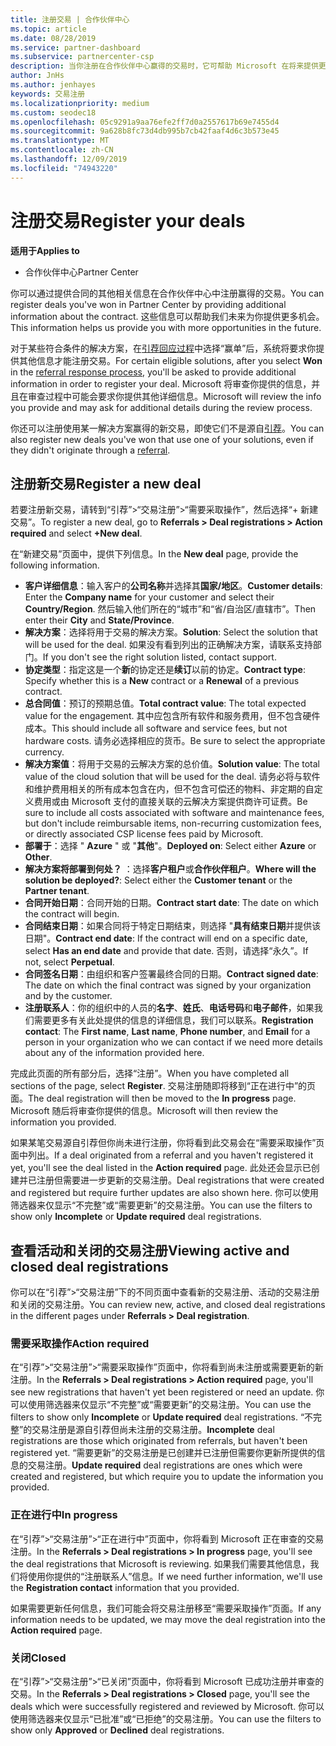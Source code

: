 ```yaml
---
title: 注册交易 | 合作伙伴中心
ms.topic: article
ms.date: 08/28/2019
ms.service: partner-dashboard
ms.subservice: partnercenter-csp
description: 当你注册在合作伙伴中心赢得的交易时，它可帮助 Microsoft 在将来提供更多机会。
author: JnHs
ms.author: jenhayes
keywords: 交易注册
ms.localizationpriority: medium
ms.custom: seodec18
ms.openlocfilehash: 05c9291a9aa76efe2ff7d0a2557617b69e7455d4
ms.sourcegitcommit: 9a628b8fc73d4db995b7cb42faaf4d6c3b573e45
ms.translationtype: MT
ms.contentlocale: zh-CN
ms.lasthandoff: 12/09/2019
ms.locfileid: "74943220"
---
```

# <a name="register-your-deals"></a><span data-ttu-id="34d6b-104">注册交易</span><span class="sxs-lookup"><span data-stu-id="34d6b-104">Register your deals</span></span>

<span data-ttu-id="34d6b-105">**适用于**</span><span class="sxs-lookup"><span data-stu-id="34d6b-105">**Applies to**</span></span>

-  <span data-ttu-id="34d6b-106">合作伙伴中心</span><span class="sxs-lookup"><span data-stu-id="34d6b-106">Partner Center</span></span>

<span data-ttu-id="34d6b-107">你可以通过提供合同的其他相关信息在合作伙伴中心中注册赢得的交易。</span><span class="sxs-lookup"><span data-stu-id="34d6b-107">You can register deals you've won in Partner Center by providing additional information about the contract.</span></span> <span data-ttu-id="34d6b-108">这些信息可以帮助我们未来为你提供更多机会。</span><span class="sxs-lookup"><span data-stu-id="34d6b-108">This information helps us provide you with more opportunities in the future.</span></span>

<span data-ttu-id="34d6b-109">对于某些符合条件的解决方案，在[引荐回应过程](responding-to-referrals.md)中选择“赢单”后，系统将要求你提供其他信息才能注册交易。</span><span class="sxs-lookup"><span data-stu-id="34d6b-109">For certain eligible solutions, after you select **Won** in the [referral response process](responding-to-referrals.md), you'll be asked to provide additional information in order to register your deal.</span></span> <span data-ttu-id="34d6b-110">Microsoft 将审查你提供的信息，并且在审查过程中可能会要求你提供其他详细信息。</span><span class="sxs-lookup"><span data-stu-id="34d6b-110">Microsoft will review the info you provide and may ask for additional details during the review process.</span></span>

<span data-ttu-id="34d6b-111">你还可以注册使用某一解决方案赢得的新交易，即使它们不是源自[引荐](referrals.md)。</span><span class="sxs-lookup"><span data-stu-id="34d6b-111">You can also register new deals you've won that use one of your solutions, even if they didn't originate through a [referral](referrals.md).</span></span> 

## <a name="register-a-new-deal"></a><span data-ttu-id="34d6b-112">注册新交易</span><span class="sxs-lookup"><span data-stu-id="34d6b-112">Register a new deal</span></span>

<span data-ttu-id="34d6b-113">若要注册新交易，请转到“引荐”>“交易注册”>“需要采取操作”，然后选择“+ 新建交易”。</span><span class="sxs-lookup"><span data-stu-id="34d6b-113">To register a new deal, go to **Referrals > Deal registrations > Action required** and select **+New deal**.</span></span>

<span data-ttu-id="34d6b-114">在“新建交易”页面中，提供下列信息。</span><span class="sxs-lookup"><span data-stu-id="34d6b-114">In the **New deal** page, provide the following information.</span></span>

- <span data-ttu-id="34d6b-115">**客户详细信息**：输入客户的**公司名称**并选择其**国家/地区**。</span><span class="sxs-lookup"><span data-stu-id="34d6b-115">**Customer details**: Enter the **Company name** for your customer and select their **Country/Region**.</span></span> <span data-ttu-id="34d6b-116">然后输入他们所在的“城市”和“省/自治区/直辖市”。</span><span class="sxs-lookup"><span data-stu-id="34d6b-116">Then enter their **City** and **State/Province**.</span></span>
- <span data-ttu-id="34d6b-117">**解决方案**：选择将用于交易的解决方案。</span><span class="sxs-lookup"><span data-stu-id="34d6b-117">**Solution**: Select the solution that will be used for the deal.</span></span> <span data-ttu-id="34d6b-118">如果没有看到列出的正确解决方案，请联系支持部门。</span><span class="sxs-lookup"><span data-stu-id="34d6b-118">If you don't see the right solution listed, contact support.</span></span>
- <span data-ttu-id="34d6b-119">**协定类型**：指定这是一个**新**的协定还是**续订**以前的协定。</span><span class="sxs-lookup"><span data-stu-id="34d6b-119">**Contract type**: Specify whether this is a **New** contract or a **Renewal** of a previous contract.</span></span>
- <span data-ttu-id="34d6b-120">**总合同值**：预订的预期总值。</span><span class="sxs-lookup"><span data-stu-id="34d6b-120">**Total contract value**: The total expected value for the engagement.</span></span> <span data-ttu-id="34d6b-121">其中应包含所有软件和服务费用，但不包含硬件成本。</span><span class="sxs-lookup"><span data-stu-id="34d6b-121">This should include all software and service fees, but not hardware costs.</span></span> <span data-ttu-id="34d6b-122">请务必选择相应的货币。</span><span class="sxs-lookup"><span data-stu-id="34d6b-122">Be sure to select the appropriate currency.</span></span>
- <span data-ttu-id="34d6b-123">**解决方案值**：将用于交易的云解决方案的总价值。</span><span class="sxs-lookup"><span data-stu-id="34d6b-123">**Solution value**: The total value of the cloud solution that will be used for the deal.</span></span> <span data-ttu-id="34d6b-124">请务必将与软件和维护费用相关的所有成本包含在内，但不包含可偿还的物料、非定期的自定义费用或由 Microsoft 支付的直接关联的云解决方案提供商许可证费。</span><span class="sxs-lookup"><span data-stu-id="34d6b-124">Be sure to include all costs associated with software and maintenance fees, but don't include reimbursable items, non-recurring customization fees, or directly associated CSP license fees paid by Microsoft.</span></span>
- <span data-ttu-id="34d6b-125">**部署于**：选择 " **Azure** " 或 "**其他**"。</span><span class="sxs-lookup"><span data-stu-id="34d6b-125">**Deployed on**: Select either **Azure** or **Other**.</span></span>
- <span data-ttu-id="34d6b-126">**解决方案将部署到何处？** ：选择**客户租户**或**合作伙伴租户**。</span><span class="sxs-lookup"><span data-stu-id="34d6b-126">**Where will the solution be deployed?**: Select either the **Customer tenant** or the **Partner tenant**.</span></span>
- <span data-ttu-id="34d6b-127">**合同开始日期**：合同开始的日期。</span><span class="sxs-lookup"><span data-stu-id="34d6b-127">**Contract start date**: The date on which the contract will begin.</span></span>
- <span data-ttu-id="34d6b-128">**合同结束日期**：如果合同将于特定日期结束，则选择 "**具有结束日期**并提供该日期"。</span><span class="sxs-lookup"><span data-stu-id="34d6b-128">**Contract end date**: If the contract will end on a specific date, select **Has an end date** and provide that date.</span></span> <span data-ttu-id="34d6b-129">否则，请选择“永久”。</span><span class="sxs-lookup"><span data-stu-id="34d6b-129">If not, select **Perpetual**.</span></span>
- <span data-ttu-id="34d6b-130">**合同签名日期**：由组织和客户签署最终合同的日期。</span><span class="sxs-lookup"><span data-stu-id="34d6b-130">**Contract signed date**: The date on which the final contract was signed by your organization and by the customer.</span></span>
- <span data-ttu-id="34d6b-131">**注册联系人**：你的组织中的人员的**名字**、**姓氏**、**电话号码**和**电子邮件**，如果我们需要更多有关此处提供的信息的详细信息，我们可以联系。</span><span class="sxs-lookup"><span data-stu-id="34d6b-131">**Registration contact**: The **First name**, **Last name**, **Phone number**, and **Email** for a person in your organization who we can contact if we need more details about any of the information provided here.</span></span>

<span data-ttu-id="34d6b-132">完成此页面的所有部分后，选择“注册”。</span><span class="sxs-lookup"><span data-stu-id="34d6b-132">When you have completed all sections of the page, select **Register**.</span></span> <span data-ttu-id="34d6b-133">交易注册随即将移到“正在进行中”的页面。</span><span class="sxs-lookup"><span data-stu-id="34d6b-133">The deal registration will then be moved to the **In progress** page.</span></span> <span data-ttu-id="34d6b-134">Microsoft 随后将审查你提供的信息。</span><span class="sxs-lookup"><span data-stu-id="34d6b-134">Microsoft will then review the information you provided.</span></span>

<span data-ttu-id="34d6b-135">如果某笔交易源自引荐但你尚未进行注册，你将看到此交易会在“需要采取操作”页面中列出。</span><span class="sxs-lookup"><span data-stu-id="34d6b-135">If a deal originated from a referral and you haven't registered it yet, you'll see the deal listed in the **Action required** page.</span></span> <span data-ttu-id="34d6b-136">此处还会显示已创建并已注册但需要进一步更新的交易注册。</span><span class="sxs-lookup"><span data-stu-id="34d6b-136">Deal registrations that were created and registered but require further updates are also shown here.</span></span> <span data-ttu-id="34d6b-137">你可以使用筛选器来仅显示“不完整”或“需要更新”的交易注册。</span><span class="sxs-lookup"><span data-stu-id="34d6b-137">You can use the filters to show only **Incomplete** or **Update required** deal registrations.</span></span>

## <a name="viewing-active-and-closed-deal-registrations"></a><span data-ttu-id="34d6b-138">查看活动和关闭的交易注册</span><span class="sxs-lookup"><span data-stu-id="34d6b-138">Viewing active and closed deal registrations</span></span>

<span data-ttu-id="34d6b-139">你可以在“引荐”>“交易注册”下的不同页面中查看新的交易注册、活动的交易注册和关闭的交易注册。</span><span class="sxs-lookup"><span data-stu-id="34d6b-139">You can review new, active, and closed deal registrations in the different pages under **Referrals > Deal registration**.</span></span>

### <a name="action-required"></a><span data-ttu-id="34d6b-140">需要采取操作</span><span class="sxs-lookup"><span data-stu-id="34d6b-140">Action required</span></span>

<span data-ttu-id="34d6b-141">在“引荐”>“交易注册”>“需要采取操作”页面中，你将看到尚未注册或需要更新的新注册。</span><span class="sxs-lookup"><span data-stu-id="34d6b-141">In the **Referrals > Deal registrations > Action required** page, you'll see new registrations that haven't yet been registered or need an update.</span></span> <span data-ttu-id="34d6b-142">你可以使用筛选器来仅显示“不完整”或“需要更新”的交易注册。</span><span class="sxs-lookup"><span data-stu-id="34d6b-142">You can use the filters to show only **Incomplete** or **Update required** deal registrations.</span></span> <span data-ttu-id="34d6b-143">“不完整”的交易注册是源自引荐但尚未注册的交易注册。</span><span class="sxs-lookup"><span data-stu-id="34d6b-143">**Incomplete** deal registrations are those which originated from referrals, but haven't been registered yet.</span></span> <span data-ttu-id="34d6b-144">“需要更新”的交易注册是已创建并已注册但需要你更新所提供的信息的交易注册。</span><span class="sxs-lookup"><span data-stu-id="34d6b-144">**Update required** deal registrations are ones which were created and registered, but which require you to update the information you provided.</span></span>

### <a name="in-progress"></a><span data-ttu-id="34d6b-145">正在进行中</span><span class="sxs-lookup"><span data-stu-id="34d6b-145">In progress</span></span>

<span data-ttu-id="34d6b-146">在“引荐”>“交易注册”>“正在进行中”页面中，你将看到 Microsoft 正在审查的交易注册。</span><span class="sxs-lookup"><span data-stu-id="34d6b-146">In the **Referrals > Deal registrations > In progress** page, you'll see the deal registrations that Microsoft is reviewing.</span></span> <span data-ttu-id="34d6b-147">如果我们需要其他信息，我们将使用你提供的“注册联系人”信息。</span><span class="sxs-lookup"><span data-stu-id="34d6b-147">If we need further information, we'll use the **Registration contact** information that you provided.</span></span>

<span data-ttu-id="34d6b-148">如果需要更新任何信息，我们可能会将交易注册移至“需要采取操作”页面。</span><span class="sxs-lookup"><span data-stu-id="34d6b-148">If any information needs to be updated, we may move the deal registration into the **Action required** page.</span></span>

### <a name="closed"></a><span data-ttu-id="34d6b-149">关闭</span><span class="sxs-lookup"><span data-stu-id="34d6b-149">Closed</span></span>

<span data-ttu-id="34d6b-150">在“引荐”>“交易注册”>“已关闭”页面中，你将看到 Microsoft 已成功注册并审查的交易。</span><span class="sxs-lookup"><span data-stu-id="34d6b-150">In the **Referrals > Deal registrations > Closed** page, you'll see the deals which were successfully registered and reviewed by Microsoft.</span></span> <span data-ttu-id="34d6b-151">你可以使用筛选器来仅显示“已批准”或“已拒绝”的交易注册。</span><span class="sxs-lookup"><span data-stu-id="34d6b-151">You can use the filters to show only **Approved** or **Declined** deal registrations.</span></span>
